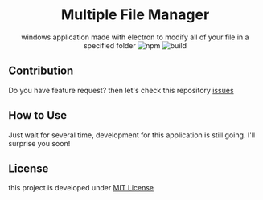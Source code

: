 <div align="center">

# Multiple File Manager
windows application made with electron to modify all of your file in a specified folder
![npm](https://img.shields.io/badge/npm-5.6.0-blue.svg) 
![build](https://img.shields.io/badge/build-notready-red.svg) 
</div>

## Contribution
Do you have feature request? then let's check this repository [issues](https://github.com/dhanyn10/multiple-file-manager)

## How to Use
Just wait for several time, development for this application is still going. I'll surprise you soon!
  
## License
this project is developed under [MIT License](LICENSE)